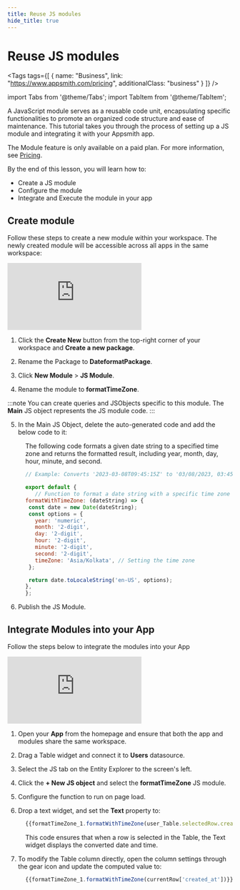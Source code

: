 ```yaml
---
title: Reuse JS modules
hide_title: true
---
```


<!-- vale off -->

<div className="tag-wrapper">
 <h1>Reuse JS modules</h1>

<Tags
tags={[
{ name: "Business", link: "https://www.appsmith.com/pricing", additionalClass: "business" }
]}
/>

</div>

<!-- vale on -->
import Tabs from '@theme/Tabs';
import TabItem from '@theme/TabItem';


A JavaScript module serves as a reusable code unit, encapsulating specific functionalities to promote an organized code structure and ease of maintenance. This tutorial takes you through the process of setting up a JS module and integrating it with your Appsmith app.

The Module feature is only available on a paid plan. For more information, see [Pricing](https://www.appsmith.com/pricing).

By the end of this lesson, you will learn how to:

* Create a JS module
* Configure the module 
* Integrate and Execute the module in your app

## Create module

Follow these steps to create a new module within your workspace. The newly created module will be accessible across all apps in the same workspace:

<div style={{ position: "relative", paddingBottom: "calc(50.520833333333336% + 41px)", height: "0", width: "100%" }}>
  <iframe src="https://demo.arcade.software/gCgCD9xeF0wRUFPO9hEO?embed" frameborder="0" loading="lazy" webkitallowfullscreen mozallowfullscreen allowfullscreen style={{ position: "absolute", top: "0", left: "0", width: "100%", height: "100%", colorScheme: "light" }} title="Appsmith | Connect Data">
  </iframe>
</div>



1. Click the **Create New** button from the top-right corner of your workspace and **Create a new package**.

2. Rename the Package to **DateformatPackage**.

3. Click **New Module** > **JS Module**.

4. Rename the module to **formatTimeZone**.

:::note
You can create queries and JSObjects specific to this module. The **Main** JS object represents the JS module code.
:::

5. In the Main JS Object, delete the auto-generated code and add the below code to it:

<dd>

The following code formats a given date string to a specified time zone and returns the formatted result, including year, month, day, hour, minute, and second.

```js
// Example: Converts '2023-03-08T09:45:15Z' to '03/08/2023, 03:45:15 IST'

export default {
   // Function to format a date string with a specific time zone
formatWithTimeZone: (dateString) => {
 const date = new Date(dateString);
 const options = {
   year: 'numeric',
   month: '2-digit',
   day: '2-digit',
   hour: '2-digit',
   minute: '2-digit',
   second: '2-digit',
   timeZone: 'Asia/Kolkata', // Setting the time zone
 };

 return date.toLocaleString('en-US', options);
},
};
```

</dd>



6. Publish the JS Module.




## Integrate Modules into your App

Follow the steps below to integrate the modules into your App

<div style={{ position: "relative", paddingBottom: "calc(50.520833333333336% + 41px)", height: "0", width: "100%" }}>
  <iframe src="https://demo.arcade.software/uAjFJw61QMAS6wGptSlf?embed" frameborder="0" loading="lazy" webkitallowfullscreen mozallowfullscreen allowfullscreen style={{ position: "absolute", top: "0", left: "0", width: "100%", height: "100%", colorScheme: "light" }} title="Appsmith | Connect Data">
  </iframe>
</div>


1. Open your **App** from the homepage and ensure that both the app and modules share the same workspace.

2. Drag a Table widget and connect it to **Users** datasource. 

3. Select the JS tab on the Entity Explorer to the screen's left.

4. Click the **+ New JS object** and select the **formatTimeZone** JS module.

5. Configure the function to run on page load.

6. Drop a text widget, and set the **Text** property to:

<dd>

```js
{{formatTimeZone_1.formatWithTimeZone(user_Table.selectedRow.created_at)}}
```

This code ensures that when a row is selected in the Table, the Text widget displays the converted date and time.

</dd>


7. To modify the Table column directly, open the column settings through the gear icon and update the computed value to:

<dd>

```js
{{formatTimeZone_1.formatWithTimeZone(currentRow['created_at'])}}
```

</dd>